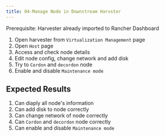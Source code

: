 ```yaml
---
title: 04-Manage Node in Downstream Harvster
---
```

Prerequisite: Harvester already imported to Rancher Dashboard

1. Open harvester from `Virtualization Management` page
1. Open `Host` page
1. Access and check node details
1. Edit node config, change network and add disk
1. Try to `Cordon` and `decordon` node
1. Enable and disable `Maintenance mode`

## Expected Results

1. Can diaply all node's information
1. Can add disk to node correctly
1. Can change network of node correctly
1. Can `Cordon` and `decordon` node correctly
1. Can enable and disable `Maintenance mode`